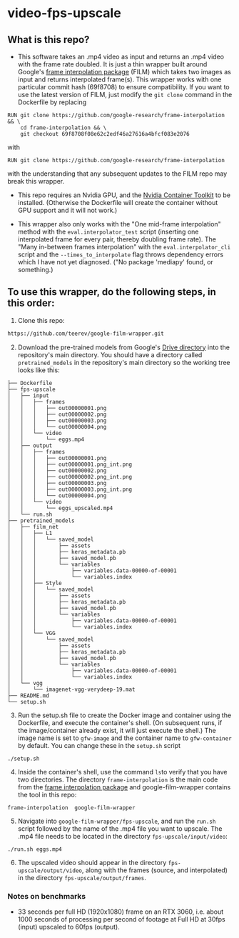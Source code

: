 # video-fps-upscale

## What is this repo?

- This software takes an .mp4 video as input and returns an .mp4 video with the frame rate doubled. It is just a thin wrapper built around Google's [frame interpolation package](https://github.com/google-research/frame-interpolation) (FILM) which takes two images as input and returns interpolated frame(s). This wrapper works with one particular commit hash (69f8708) to ensure compatibility. If you want to use the latest version of FILM, just modify the ````git clone```` command in the Dockerfile by replacing

````
RUN git clone https://github.com/google-research/frame-interpolation && \
    cd frame-interpolation && \
    git checkout 69f8708f08e62c2edf46a27616a4bfcf083e2076
````
with

````
RUN git clone https://github.com/google-research/frame-interpolation
````
with the understanding that any subsequent updates to the FILM repo may break this wrapper.


- This repo requires an Nvidia GPU, and the [Nvidia Container Toolkit](https://docs.nvidia.com/datacenter/cloud-native/container-toolkit/install-guide.html) to be installed. (Otherwise the Dockerfile will create the container without GPU support and it will not work.)

- This wrapper also only works with the "One mid-frame interpolation" method with the ````eval.interpolator_test```` script (inserting one interpolated frame for every pair, thereby doubling frame rate). The "Many in-between frames interpolation" with the ````eval.interpolator_cli```` script and the ````--times_to_interpolate```` flag throws dependency errors which I have not yet diagnosed. ("No package 'mediapy' found, or something.)





## To use this wrapper, do the following steps, in this order:


1. Clone this repo:
````bash
https://github.com/teerev/google-film-wrapper.git
````
2. Download the pre-trained models from Google's [Drive directory](https://drive.google.com/drive/folders/1q8110-qp225asX3DQvZnfLfJPkCHmDpy?usp=sharing) into the repository's main directory. You should have a directory called ````pretrained_models```` in the repository's main directory so the working tree looks like this:

````
├── Dockerfile
├── fps-upscale
│   ├── input
│   │   ├── frames
│   │   │   ├── out00000001.png
│   │   │   ├── out00000002.png
│   │   │   ├── out00000003.png
│   │   │   └── out00000004.png
│   │   └── video
│   │       └── eggs.mp4
│   ├── output
│   │   ├── frames
│   │   │   ├── out00000001.png
│   │   │   ├── out00000001.png_int.png
│   │   │   ├── out00000002.png
│   │   │   ├── out00000002.png_int.png
│   │   │   ├── out00000003.png
│   │   │   ├── out00000003.png_int.png
│   │   │   └── out00000004.png
│   │   └── video
│   │       └── eggs_upscaled.mp4
│   └── run.sh
├── pretrained_models
│   ├── film_net
│   │   ├── L1
│   │   │   └── saved_model
│   │   │       ├── assets
│   │   │       ├── keras_metadata.pb
│   │   │       ├── saved_model.pb
│   │   │       └── variables
│   │   │           ├── variables.data-00000-of-00001
│   │   │           └── variables.index
│   │   ├── Style
│   │   │   └── saved_model
│   │   │       ├── assets
│   │   │       ├── keras_metadata.pb
│   │   │       ├── saved_model.pb
│   │   │       └── variables
│   │   │           ├── variables.data-00000-of-00001
│   │   │           └── variables.index
│   │   └── VGG
│   │       └── saved_model
│   │           ├── assets
│   │           ├── keras_metadata.pb
│   │           ├── saved_model.pb
│   │           └── variables
│   │               ├── variables.data-00000-of-00001
│   │               └── variables.index
│   └── vgg
│       └── imagenet-vgg-verydeep-19.mat
├── README.md
└── setup.sh
````

3. Run the setup.sh file to create the Docker image and container using the Dockerfile, and execute the container's shell. (On subsequent runs, if the image/container already exist, it will just execute the shell.) The image name is set to ````gfw-image```` and the container name to ````gfw-container```` by default. You can change these in the ````setup.sh```` script

````
./setup.sh
````

4. Inside the container's shell, use the command ````ls````to verify that you have two directories. The directory ````frame-interpolation```` is the main code from the [frame interpolation package](https://github.com/google-research/frame-interpolation) and google-film-wrapper contains the tool in this repo:

````
frame-interpolation  google-film-wrapper
````

5. Navigate into ````google-film-wrapper/fps-upscale````, and run the ````run.sh```` script followed by the name of the .mp4 file you want to upscale. The .mp4 file needs to be located in the directory ````fps-upscale/input/video````:

````
./run.sh eggs.mp4
````

6. The upscaled video should appear in the directory ````fps-upscale/output/video````, along with the frames (source, and interpolated) in the directory ````fps-upscale/output/frames````.




### Notes on benchmarks

- 33 seconds per full HD (1920x1080) frame on an RTX 3060, i.e. about 1000 seconds of processing per second of footage at Full HD at 30fps (input) upscaled to 60fps (output).












